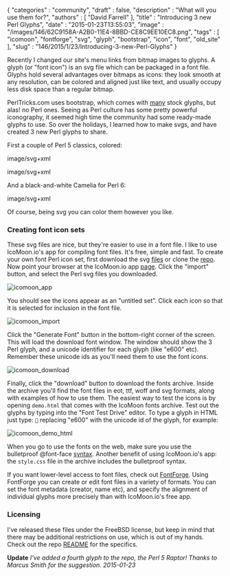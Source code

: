 {
   "categories" : "community",
   "draft" : false,
   "description" : "What will you use them for?",
   "authors" : [
      "David Farrell"
   ],
   "title" : "Introducing 3 new Perl Glyphs",
   "date" : "2015-01-23T13:55:03",
   "image" : "/images/146/62C9158A-A2B0-11E4-8BBD-CE8C9EE10EC8.png",
   "tags" : [
      "icomoon",
      "fontforge",
      "svg",
      "glyph",
      "bootstrap",
      "icon",
      "font",
      "old_site"
   ],
   "slug" : "146/2015/1/23/Introducing-3-new-Perl-Glyphs"
}


Recently I changed our site's menu links from bitmap images to glyphs. A glyph (or "font icon") is an svg file which can be packaged in a font file. Glyphs hold several advantages over bitmaps as icons: they look smooth at any resolution, can be colored and aligned just like text, and usually occupy less disk space than a regular bitmap.

PerlTricks.com uses bootstrap, which comes with [many](http://getbootstrap.com/components/) stock glyphs, but alas! no Perl ones. Seeing as Perl culture has some pretty powerful iconography, it seemed high time the community had some ready-made glyphs to use. So over the holidays, I learned how to make svgs, and have created 3 new Perl glyphs to share.

First a couple of Perl 5 classics, colored:

image/svg+xml

image/svg+xml

And a black-and-white Camelia for Perl 6:

image/svg+xml

Of course, being svg you can color them however you like.

### Creating font icon sets

These svg files are nice, but they're easier to use in a font file. I like to use IcoMoon.io's app for compiling font files. It's free, simple and fast. To create your own font Perl icon set, first download the svg [files](https://github.com/dnmfarrell/Perl-Icons/tree/master/Icons) or clone the [repo](https://github.com/dnmfarrell/Perl-Icons). Now point your browser at the IcoMoon.io app [page](http://icomoon.io/app). Click the "import" button, and select the Perl svg files you downloaded.

![icomoon\_app](https://farm8.staticflickr.com/7543/16158980357_1b37c2a633.jpg)

You should see the icons appear as an "untitled set". Click each icon so that it is selected for inclusion in the font file.

![icomoon\_import](https://farm8.staticflickr.com/7567/15724931783_ff9a3cbf19.jpg)

Click the "Generate Font" button in the bottom-right corner of the screen. This will load the download font window. The window should show the 3 Perl glyph, and a unicode identifier for each glyph (like "e600" etc). Remember these unicode ids as you'll need them to use the font icons.

![icomoon\_download](https://farm9.staticflickr.com/8660/16318921836_8ce352635b.jpg)

Finally, click the "download" button to download the fonts archive. Inside the archive you'll find the font files in eot, ttf, woff and svg formats, along with examples of how to use them. The easiest way to test the icons is by opening `demo.html` that comes with the IcoMoon fonts archive. Test out the glyphs by typing into the "Font Test Drive" editor. To type a glyph in HTML just type: `` replacing "e600" with the unicode id of the glyph, for example:

![icomoon\_demo\_html](https://farm8.staticflickr.com/7494/16161405249_fc513e7389.jpg)

When you go to use the fonts on the web, make sure you use the bulletproof @font-face [syntax](http://www.paulirish.com/2009/bulletproof-font-face-implementation-syntax/). Another benefit of using IcoMoon.io's app: the `style.css` file in the archive includes the bulletproof syntax.

If you want lower-level access to font files, check out [FontForge](http://sourceforge.net/projects/fontforge/). Using FontForge you can create or edit font files in a variety of formats. You can set the font metadata (creator, name etc), and specify the alignment of individual glyphs more precisely than with IcoMoon.io's free app.

### Licensing

I've released these files under the FreeBSD license, but keep in mind that there may be additional restrictions on use, which is out of my hands. Check out the repo [README](https://github.com/dnmfarrell/Perl-Icons/blob/master/README.pod) for the specifics.

**Update** *I've added a fourth glyph to the repo, the Perl 5 Raptor! Thanks to Marcus Smith for the suggestion. 2015-01-23*
